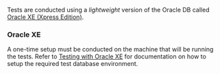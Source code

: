 Tests are conducted using a _lightweight_ version of the Oracle DB called [Oracle XE (Xpress Edition)](https://www.oracle.com/database/technologies/appdev/xe.html).

### Oracle XE
A one-time setup must be conducted on the machine that will be running the tests. Refer to [Testing with Oracle XE](https://github.com/ugate/repo/tree/master/oracle#readme) for documentation on how to setup the required test database environment.